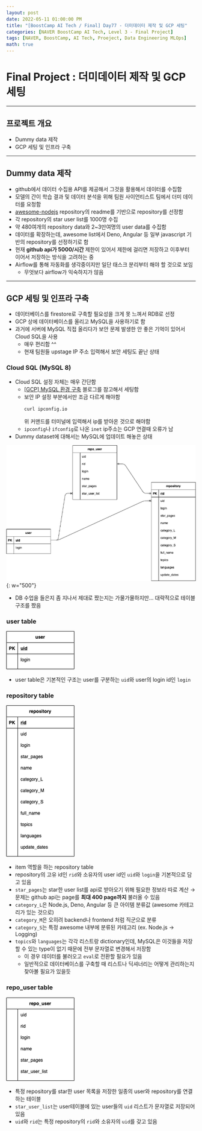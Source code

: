 ```yaml
---
layout: post
date: 2022-05-11 01:00:00 PM
title: "[BoostCamp AI Tech / Final] Day77 - 더미데이터 제작 및 GCP 세팅"
categories: [NAVER BoostCamp AI Tech, Level 3 - Final Project]
tags: [NAVER, BoostCamp, AI Tech, Proeject, Data Engineering MLOps]
math: true
---
```

# Final Project : 더미데이터 제작 및 GCP 세팅

---

## 프로젝트 개요

- Dummy data 제작
- GCP 세팅 및 인프라 구축

---

## Dummy data 제작

- github에서 데이터 수집용 API를 제공해서 그것을 활용해서 데이터를 수집함
- 모델의 간이 학습 결과 및 데이터 분석을 위해 팀원 사이언티스트 팀에서 더미 데이터를 요청함
- [awesome-nodejs](https://github.com/sindresorhus/awesome-nodejs#readme) repository의 readme를 기반으로 repository를 선정함
- 각 repository의 star user list를 1000명 수집
- 약 480여개의 repository data와 2~3만여명의 user data를 수집함
- 데이터를 확장하는데, awesome list에서 Deno, Angular 등 일부 javascript 기반의 repository를 선정하기로 함
- 현재 **github api가 5000/시간** 제한이 있어서 제한에 걸리면 저장하고 이후부터 이어서 저장하는 방식을 고려하는 중
- Airflow를 통해 자동화를 생각중이지만 일단 태스크 분리부터 해야 할 것으로 보임
  - 무엇보다 airflow가 익숙하지가 않음

---

## GCP 세팅 및 인프라 구축

- 데이터베이스를 firestore로 구축할 필요성을 크게 못 느껴서 RDB로 선정
- GCP 상에 데이터베이스를 올리고 MySQL을 사용하기로 함
- 과거에 서버에 MySQL 직접 올리다가 보안 문제 발생한 안 좋은 기억이 있어서 Cloud SQL을 사용
  - 매우 편리함 ^^
  - 현재 팀원들 upstage IP 주소 입력해서 보안 세팅도 끝난 상태

### Cloud SQL (MySQL 8)

- Cloud SQL 설정 자체는 매우 간단함
  - [[GCP] MySQL 환경 구축](https://92phantom.tistory.com/13) 블로그를 참고해서 세팅함
  - 보안 IP 설정 부분에서만 조금 다르게 해야함
    ```.sh
    curl ipconfig.io
    ```
    위 커맨드를 터미널에 입력해서 ip를 받아온 것으로 해야함  
  - `ipconfig`나 `ifconfig`로 나온 `inet` ip주소는 GCP 연결때 오류가 남
- Dummy dataset에 대해서는 MySQL에 업데이트 해놓은 상태

![](/image/boostcamp/project/diagram.png){: w="500"}

- DB 수업을 들은지 좀 지나서 제대로 짰는지는 가물가물하지만... 대략적으로 테이블 구조를 짰음

### user table

![](/image/boostcamp/project/user.png)

- user table은 기본적인 구조는 user를 구분하는 `uid`와 user의 login id인 `login`

### repository table

![](/image/boostcamp/project/repo.png)

- item 역할을 하는 repository table
- repository의 고유 id인 `rid`와 소유자의 user id인 `uid`와 `login`을 기본적으로 담고 있음
- `star_pages`는 star한 user list를 api로 받아오기 위해 필요한 정보라 따로 계산 $\rightarrow$ 문제는 github api는 page를 **최대 400 page까지** 불러올 수 있음
- `category_L`은 Node.js, Deno, Angular 등 큰 아이템 분류값 (awesome 카테고리가 있는 것으로)
- `category_M`은 오히려 backend나 frontend 처럼 직군으로 분류
- `category_S`는 특정 awesome 내부에 분류된 카테고리 (ex. Node.js $\rightarrow$ Logging)
- `topics`와 `languages`는 각각 리스트랑 dictionary인데, MySQL은 이것들을 저장할 수 있는 type이 없기 때문에 전부 문자열로 변경해서 저장함
  - 이 경우 데이터를 불러오고 `eval`로 전환할 필요가 있음
  - 일반적으로 데이터베이스를 구축할 때 리스트나 딕셔너리는 어떻게 관리하는지 찾아볼 필요가 있을듯

### repo_user table

![](/image/boostcamp/project/repo_user.png)

- 특정 repository를 star한 user 목록을 저장한 일종의 user와 repository를 연결하는 테이블
- `star_user_list`는 user테이블에 있는 user들의 `uid` 리스트가 문자열로 저장되어 있음
- `uid`와 `rid`는 특정 repository의 `rid`와 소유자의 `uid`를 갖고 있음

